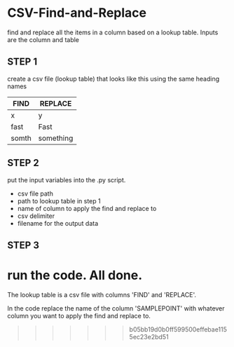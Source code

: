 # CSV-Find-and-Replace
find and replace all the items in a column based on a lookup table. Inputs are the column and table

## STEP 1
create a csv file (lookup table) that looks like this using the same heading names

|FIND   |REPLACE    |
| ----- | --------- |
|x      |y          |
|fast   |Fast       |
|somth  |something  |

## STEP 2
put the input variables into the .py script.

- csv file path
- path to lookup table in step 1
- name of column to apply the find and replace to
- csv delimiter
- filename for the output data

## STEP 3
run the code. All done.
=======
The lookup table is a csv file with columns 'FIND' and 'REPLACE'.

In the code replace the name of the column 'SAMPLEPOINT' with whatever column you want to apply the find and replace to.
>>>>>>> b05bb19d0b0ff599500effebae1155ec23e2bd51
